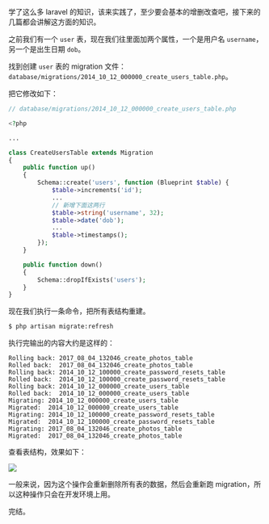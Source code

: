 学了这么多 laravel 的知识，该来实践了，至少要会基本的增删改查吧，接下来的几篇都会讲解这方面的知识。

之前我们有一个 `user` 表，现在我们往里面加两个属性，一个是用户名 `username`，另一个是出生日期 `dob`。

找到创建 `user` 表的 migration 文件：`database/migrations/2014_10_12_000000_create_users_table.php`。

把它修改如下：

``` php
// database/migrations/2014_10_12_000000_create_users_table.php

<?php

...

class CreateUsersTable extends Migration
{
    public function up()
    {
        Schema::create('users', function (Blueprint $table) {
            $table->increments('id');
            ...
            // 新增下面这两行
            $table->string('username', 32);
            $table->date('dob');
            ...
            $table->timestamps();
        });
    }

    public function down()
    {
        Schema::dropIfExists('users');
    }
}
```

现在我们执行一条命令，把所有表结构重建。

``` bash
$ php artisan migrate:refresh
```

执行完输出的内容大约是这样的：

```
Rolling back: 2017_08_04_132046_create_photos_table
Rolled back:  2017_08_04_132046_create_photos_table
Rolling back: 2014_10_12_100000_create_password_resets_table
Rolled back:  2014_10_12_100000_create_password_resets_table
Rolling back: 2014_10_12_000000_create_users_table
Rolled back:  2014_10_12_000000_create_users_table
Migrating: 2014_10_12_000000_create_users_table
Migrated:  2014_10_12_000000_create_users_table
Migrating: 2014_10_12_100000_create_password_resets_table
Migrated:  2014_10_12_100000_create_password_resets_table
Migrating: 2017_08_04_132046_create_photos_table
Migrated:  2017_08_04_132046_create_photos_table
```

查看表结构，效果如下：

![](https://rails365.oss-cn-shenzhen.aliyuncs.com/uploads/photo/image/315/2017/6f5bc2f04c50811c49b4330a5ef3ebaf.jpg)

一般来说，因为这个操作会重新删除所有表的数据，然后会重新跑 migration，所以这种操作只会在开发环境上用。

完结。
